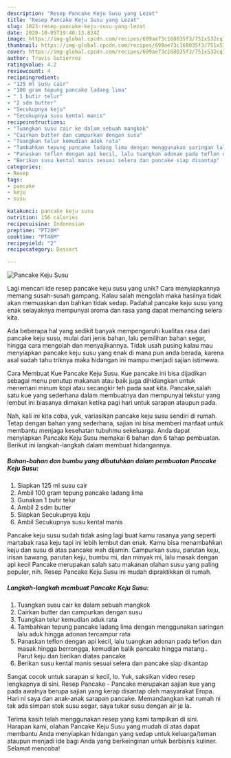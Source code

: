 ```yaml
---
description: "Resep Pancake Keju Susu yang Lezat"
title: "Resep Pancake Keju Susu yang Lezat"
slug: 1023-resep-pancake-keju-susu-yang-lezat
date: 2020-10-05T19:40:13.824Z
image: https://img-global.cpcdn.com/recipes/699ae73c168035f3/751x532cq70/pancake-keju-susu-foto-resep-utama.jpg
thumbnail: https://img-global.cpcdn.com/recipes/699ae73c168035f3/751x532cq70/pancake-keju-susu-foto-resep-utama.jpg
cover: https://img-global.cpcdn.com/recipes/699ae73c168035f3/751x532cq70/pancake-keju-susu-foto-resep-utama.jpg
author: Travis Gutierrez
ratingvalue: 4.2
reviewcount: 4
recipeingredient:
- "125 ml susu cair"
- "100 gram tepung pancake ladang lima"
- " 1 butir telur"
- "2 sdm butter"
- "Secukupnya keju"
- "Secukupnya susu kental manis"
recipeinstructions:
- "Tuangkan susu cair ke dalam sebuah mangkok"
- "Cairkan butter dan campurkan dengan susu"
- "Tuangkan telur kemudian aduk rata"
- "Tambahkan tepung pancake ladang lima dengan menggunakan saringan lalu aduk hingga adonan tercampur rata"
- "Panaskan teflon dengan api kecil, lalu tuangkan adonan pada teflon dan masak hingga berrongga, kemudian balik pancake hingga matang.. Parut keju dan berikan diatas pancake"
- "Berikan susu kental manis sesuai selera dan pancake siap disantap"
categories:
- Resep
tags:
- pancake
- keju
- susu

katakunci: pancake keju susu 
nutrition: 156 calories
recipecuisine: Indonesian
preptime: "PT20M"
cooktime: "PT46M"
recipeyield: "2"
recipecategory: Dessert

---
```



![Pancake Keju Susu](https://img-global.cpcdn.com/recipes/699ae73c168035f3/751x532cq70/pancake-keju-susu-foto-resep-utama.jpg)

Lagi mencari ide resep pancake keju susu yang unik? Cara menyiapkannya memang susah-susah gampang. Kalau salah mengolah maka hasilnya tidak akan memuaskan dan bahkan tidak sedap. Padahal pancake keju susu yang enak selayaknya mempunyai aroma dan rasa yang dapat memancing selera kita.

Ada beberapa hal yang sedikit banyak mempengaruhi kualitas rasa dari pancake keju susu, mulai dari jenis bahan, lalu pemilihan bahan segar, hingga cara mengolah dan menyajikannya. Tidak usah pusing kalau mau menyiapkan pancake keju susu yang enak di mana pun anda berada, karena asal sudah tahu triknya maka hidangan ini mampu menjadi sajian istimewa.

Cara Membuat Kue Pancake Keju Susu. Kue pancake ini bisa dijadikan sebagai menu penutup makanan atau baik juga dihidangkan untuk menemani minum kopi atau secangkir teh pada saat kita. Pancake,salah satu kue yang sederhana dalam membuatnya dan mempunyai tekstur yang lembut ini biasanya dimakan ketika pagi hari untuk sarapan ataupun pada.


Nah, kali ini kita coba, yuk, variasikan pancake keju susu sendiri di rumah. Tetap dengan bahan yang sederhana, sajian ini bisa memberi manfaat untuk membantu menjaga kesehatan tubuhmu sekeluarga. Anda dapat menyiapkan Pancake Keju Susu memakai 6 bahan dan 6 tahap pembuatan. Berikut ini langkah-langkah dalam membuat hidangannya.

<!--inarticleads1-->

##### Bahan-bahan dan bumbu yang dibutuhkan dalam pembuatan Pancake Keju Susu:

1. Siapkan 125 ml susu cair
1. Ambil 100 gram tepung pancake ladang lima
1. Gunakan  1 butir telur
1. Ambil 2 sdm butter
1. Siapkan Secukupnya keju
1. Ambil Secukupnya susu kental manis


Pancake keju susu sudah tidak asing lagi buat kamu rasanya yang seperti martabak rasa keju tapi ini lebih lembut dan enak. Kamu bisa menambahkan keju dan susu di atas pancake wah dijamin. Campurkan susu, parutan keju, irisan bawang, parutan keju, bumbu mi, dan minyak mi, lalu masak dengan api kecil Pancake merupakan salah satu makanan olahan susu yang paling populer, nih. Resep Pancake Keju Susu ini mudah dipraktikkan di rumah. 

<!--inarticleads2-->

##### Langkah-langkah membuat Pancake Keju Susu:

1. Tuangkan susu cair ke dalam sebuah mangkok
1. Cairkan butter dan campurkan dengan susu
1. Tuangkan telur kemudian aduk rata
1. Tambahkan tepung pancake ladang lima dengan menggunakan saringan lalu aduk hingga adonan tercampur rata
1. Panaskan teflon dengan api kecil, lalu tuangkan adonan pada teflon dan masak hingga berrongga, kemudian balik pancake hingga matang.. Parut keju dan berikan diatas pancake
1. Berikan susu kental manis sesuai selera dan pancake siap disantap


Sangat cocok untuk sarapan si kecil, lo. Yuk, saksikan video resep lengkapnya di sini. Resep Pancake - Pancake merupakan sajian kue yang pada awalnya berupa sajian yang kerap disantap oleh masyarakat Eropa. Hari ni saya dan anak-anak sarapan pancake. Memandangkan kat rumah ni tak ada simpan stok susu segar, saya tukar susu dengan air je la. 

Terima kasih telah menggunakan resep yang kami tampilkan di sini. Harapan kami, olahan Pancake Keju Susu yang mudah di atas dapat membantu Anda menyiapkan hidangan yang sedap untuk keluarga/teman ataupun menjadi ide bagi Anda yang berkeinginan untuk berbisnis kuliner. Selamat mencoba!
